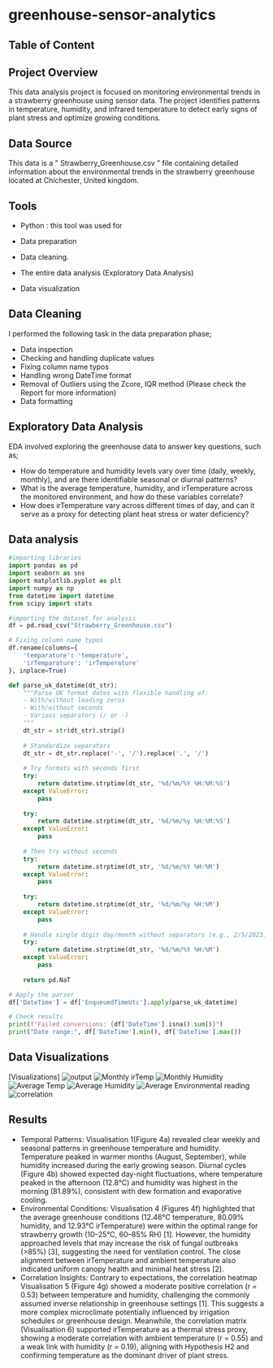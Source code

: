 # greenhouse-sensor-analytics

## Table of Content

## Project Overview
This data analysis project is focused on monitoring environmental trends in a strawberry greenhouse using sensor data. The project identifies patterns in temperature, humidity, and infrared temperature to detect early signs of plant stress and optimize growing conditions.

## Data Source
This data is a " Strawberry_Greenhouse.csv " file containing detailed information about the environmental trends in the strawberry greenhouse located at Chichester, United kingdom.

## Tools
- Python : this tool was used for

 - Data preparation
 - Data cleaning.    
 - The entire data analysis (Exploratory Data Analysis)   
 - Data visualization

 ## Data Cleaning
I performed the following task in the data preparation phase;

 - Data inspection
 - Checking and handling duplicate values
 - Fixing column name typos
 - Handling wrong DateTime format
 - Removal of Outliers using the Zcore, IQR method (Please check the Report for more information)
 - Data formatting

## Exploratory Data Analysis
EDA involved exploring the greenhouse data to answer key questions, such as;
- How do temperature and humidity levels vary over time (daily, weekly, monthly), and are there identifiable seasonal or diurnal patterns?
- What is the average temperature, humidity, and irTemperature across the monitored environment, and how do these variables correlate?
- How does irTemperature vary across different times of day, and can it serve as a proxy for detecting plant heat stress or water deficiency?

## Data analysis 

``` Python
#importing libraries
import pandas as pd
import seaborn as sns
import matplotlib.pyplot as plt
import numpy as np
from datetime import datetime
from scipy import stats

#importing the dataset for analysis
df = pd.read_csv("Strawberry_Greenhouse.csv")

# Fixing column name typos
df.rename(columns={
    'temparature': 'temperature',
    'irTemparature': 'irTemperature'
}, inplace=True)

def parse_uk_datetime(dt_str):
    """Parse UK format dates with flexible handling of:
    - With/without leading zeros
    - With/without seconds
    - Various separators (/ or -)
    """
    dt_str = str(dt_str).strip()
    
    # Standardize separators
    dt_str = dt_str.replace('-', '/').replace('.', '/')
    
    # Try formats with seconds first
    try:
        return datetime.strptime(dt_str, '%d/%m/%Y %H:%M:%S')
    except ValueError:
        pass
    
    try:
        return datetime.strptime(dt_str, '%d/%m/%y %H:%M:%S')
    except ValueError:
        pass
    
    # Then try without seconds
    try:
        return datetime.strptime(dt_str, '%d/%m/%Y %H:%M')
    except ValueError:
        pass
    
    try:
        return datetime.strptime(dt_str, '%d/%m/%y %H:%M')
    except ValueError:
        pass
    
    # Handle single digit day/month without separators (e.g., 2/5/2023)
    try:
        return datetime.strptime(dt_str, '%d/%m/%Y %H:%M')
    except ValueError:
        pass
    
    return pd.NaT

# Apply the parser
df['DateTime'] = df['EnqueuedTimeUtc'].apply(parse_uk_datetime)

# Check results
print(f"Failed conversions: {df['DateTime'].isna().sum()}")
print("Date range:", df['DateTime'].min(), df['DateTime'].max())

```

## Data Visualizations
[Visualizations]
![output](https://github.com/user-attachments/assets/56070ee5-1320-40d6-8eb3-8521af50dcaa)
![Monthly irTemp](https://github.com/user-attachments/assets/ab53ecc2-8bf8-4afa-a4a0-f66ea8241fe2)
![Monthly Humidity](https://github.com/user-attachments/assets/38aa8c3a-c2b3-4748-acd5-898b8061368a)
![Average Temp](https://github.com/user-attachments/assets/6f851e24-50e5-417e-b3ba-90daf5c8ab11)
![Average Humidity](https://github.com/user-attachments/assets/66437584-7e29-4701-a08b-d958c6a49291)
![Average Environmental reading](https://github.com/user-attachments/assets/b092d25b-c2e2-49ab-8a6b-728f4088f5f3)
![correlation](https://github.com/user-attachments/assets/e4238e0a-07f8-4785-a6cc-6dc604fedcca)

## Results
- Temporal Patterns:
Visualisation 1(Figure 4a) revealed clear weekly and seasonal patterns in greenhouse temperature and humidity. Temperature peaked in warmer months (August, September), while humidity increased during the early growing season. Diurnal cycles (Figure 4b) showed expected day-night fluctuations, where temperature peaked in the afternoon (12.8°C) and humidity was highest in the morning (81.89%), consistent with dew formation and evaporative cooling.
- Environmental Conditions:
Visualisation 4 (Figures 4f) highlighted that the average greenhouse conditions (12.46°C temperature, 80.09% humidity, and 12.93°C irTemperature) were within the optimal range for strawberry growth (10–25°C, 60–85% RH) [1]. However, the humidity approached levels that may increase the risk of fungal outbreaks (>85%) [3], suggesting the need for ventilation control. The close alignment between irTemperature and ambient temperature also indicated uniform canopy health and minimal heat stress [2].
- Correlation Insights:
Contrary to expectations, the correlation heatmap Visualisation 5 (Figure 4g) showed a moderate positive correlation (r = 0.53) between temperature and humidity, challenging the commonly assumed inverse relationship in greenhouse settings [1]. This suggests a more complex microclimate potentially influenced by irrigation schedules or greenhouse design. Meanwhile, the correlation matrix (Visualisation 6) supported irTemperature as a thermal stress proxy, showing a moderate correlation with ambient temperature (r = 0.55) and a weak link with humidity (r = 0.19), aligning with Hypothesis H2 and confirming temperature as the dominant driver of plant stress.
